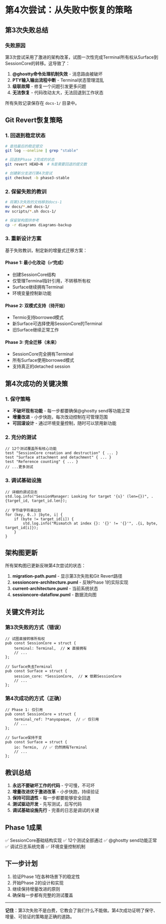 # 第4次尝试：从失败中恢复的策略

## 第3次失败总结

### 失败原因
第3次尝试采用了激进的架构改革，试图一次性完成Terminal所有权从Surface到SessionCore的转移。这导致了：

1. **@ghostty命令处理机制失效** - 消息路由被破坏
2. **PTY输入输出流程中断** - Terminal状态管理混乱
3. **级联故障** - 修复一个问题引发更多问题
4. **无法恢复** - 代码改动太大，无法回退到工作状态

所有失败记录保存在 `docs-1/` 目录中。

## Git Revert恢复策略

### 1. 回退到稳定状态
```bash
# 查找最后的稳定提交
git log --oneline | grep "stable"

# 回退到Phase 2完成的状态
git revert HEAD~N  # N是需要回退的提交数

# 创建新分支进行第4次尝试
git checkout -b phase3-stable
```

### 2. 保留失败的教训
```bash
# 将第3次失败的文档移到docs-1
mv docs/*.md docs-1/
mv scripts/*.sh docs-1/

# 保留架构图供参考
cp -r diagrams diagrams-backup
```

### 3. 重新设计方案
基于失败教训，制定新的增量式迁移方案：

#### Phase 1: 最小化改动（✅完成）
- 创建SessionCore结构
- 仅管理Terminal指针引用，不转移所有权
- Surface继续拥有Terminal
- 环境变量控制新功能

#### Phase 2: 双模式支持（待开始）
- Termio支持borrowed模式
- 新Surface可选择使用SessionCore的Terminal
- 旧Surface继续正常工作

#### Phase 3: 完全迁移（未来）
- SessionCore完全拥有Terminal
- 所有Surface使用borrowed模式
- 支持真正的detached session

## 第4次成功的关键决策

### 1. 保守策略
- **不破坏现有功能** - 每一步都要确保@ghostty send等功能正常
- **增量改进** - 小步快跑，每次改动控制在可管理范围
- **可回滚设计** - 通过环境变量控制，随时可以禁用新功能

### 2. 充分的测试
```zig
// 12个测试覆盖所有核心功能
test "SessionCore creation and destruction" { ... }
test "Surface attachment and detachment" { ... }
test "Reference counting" { ... }
// ...更多测试
```

### 3. 调试基础设施
```zig
// 详细的调试日志
std.log.info("SessionManager: Looking for target '{s}' (len={})", .{target_id, target_id.len});

// 字节级字符串比较
for (key, 0..) |byte, i| {
    if (byte != target_id[i]) {
        std.log.info("Mismatch at index {}: '{}' != '{}'", .{i, byte, target_id[i]});
    }
}
```

## 架构图更新

所有架构图已更新反映第4次尝试的状态：

1. **migration-path.puml** - 显示第3次失败和Git Revert路径
2. **sessioncore-architecture.puml** - 反映Phase 1的实际实现
3. **current-architecture.puml** - 当前系统状态
4. **sessioncore-dataflow.puml** - 数据流向图

## 关键文件对比

### 第3次失败的方式（错误）
```zig
// 试图直接转移所有权
pub const SessionCore = struct {
    terminal: Terminal,  // ❌ 直接拥有
    // ...
};

// Surface失去Terminal
pub const Surface = struct {
    session_core: *SessionCore,  // ❌ 依赖SessionCore
    // ...
};
```

### 第4次成功的方式（正确）
```zig
// Phase 1: 仅引用
pub const SessionCore = struct {
    terminal_ref: ?*anyopaque,  // ✅ 仅引用
    // ...
};

// Surface保持不变
pub const Surface = struct {
    io: Termio,  // ✅ 仍然拥有Terminal
    // ...
};
```

## 教训总结

1. **永远不要破坏工作的代码** - 宁可慢，不可坏
2. **增量改进优于激进改革** - 小步快跑，持续验证
3. **保持可回退性** - 每一步都要能够安全回退
4. **测试驱动开发** - 先写测试，后写代码
5. **调试基础设施先行** - 完善的日志是调试的关键

## Phase 1成果

✅ SessionCore基础结构实现
✅ 12个测试全部通过
✅ @ghostty send功能正常
✅ 调试日志系统完善
✅ 环境变量控制机制

## 下一步计划

1. 验证Phase 1在各种场景下的稳定性
2. 开始Phase 2的设计和实现
3. 继续保持增量改进的原则
4. 确保每一步都有完整的测试覆盖

---

**记住**：第3次失败不是白费，它教会了我们什么不能做。第4次成功证明了保守、增量、可验证的策略是正确的道路。
